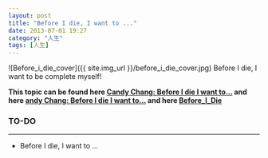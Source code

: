 ```yaml
---
layout: post
title: "Before I die, I want to ..."
date: 2013-07-01 19:27
category: "人生"
tags: [人生]
---
```


![Before_i_die_cover]({{ site.img_url }}/before_i_die_cover.jpg)
Before I die, I want to be complete myself!

**This topic can be found here [Candy Chang: Before I die I want to...](http://www.ted.com/talks/candy_chang_before_i_die_i_want_to.html) and here [andy Chang: Before I die I want to...](http://beforeidieiwantto.org) and here [Before_I_Die](http://en.wikipedia.org/wiki/Before_I_Die)**



### TO-DO
---
+ Before I die, I want to ...

